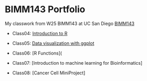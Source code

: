 # BIMM143 Portfolio

My classwork from W25 BIMM143 at UC San Diego [BIMM143](https://bioboot.github.io/bimm143_W25/)

- Class04: [Introduction to R](https://github.com/t4hoang/BIMM143_Github/blob/main/Lab%204/Lab-4_files/Lab-4.pdf)

- Class05: [Data visualization with ggplot](https://htmlpreview.github.io/?https://raw.githubusercontent.com/t4hoang/BIMM143_Github/refs/heads/main/Lab%204/Lab-4_files/Lab-4.html)

- Class06: [R Functions](

- Class07: [Introduction to machine learning for Bioinformatics]

- Class08: [Cancer Cell MiniProject]
